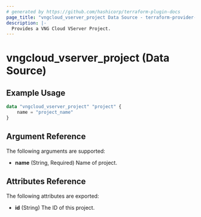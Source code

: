 ```yaml
---
# generated by https://github.com/hashicorp/terraform-plugin-docs
page_title: "vngcloud_vserver_project Data Source - terraform-provider-vngcloud"
description: |-
  Provides a VNG Cloud VServer Project. 
---
```


# vngcloud_vserver_project (Data Source)



## Example Usage

```terraform
data "vngcloud_vserver_project" "project" {
    name = "project_name"
}
```

## Argument Reference

The following arguments are supported:

- **name** (String, Required) Name of project.

## Attributes Reference

The following attributes are exported:

- **id** (String) The ID of this project.


